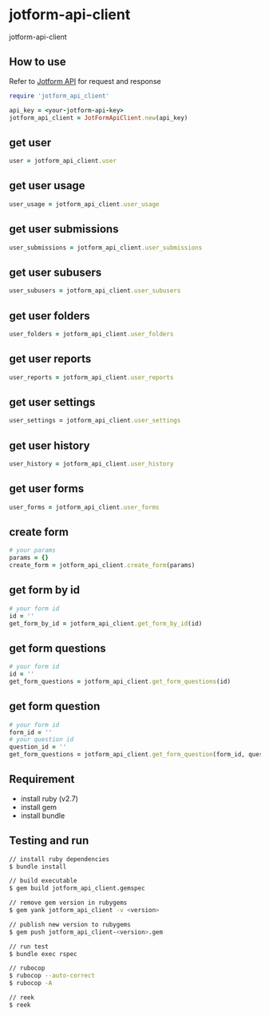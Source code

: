 # jotform-api-client

jotform-api-client

## How to use

Refer to [Jotform API](https://api.jotform.com/docs/) for request and response

```ruby
require 'jotform_api_client'

api_key = <your-jotform-api-key>
jotform_api_client = JotFormApiClient.new(api_key)
```

## get user

```ruby
user = jotform_api_client.user
```

## get user usage

```ruby
user_usage = jotform_api_client.user_usage
```

## get user submissions

```ruby
user_submissions = jotform_api_client.user_submissions
```

## get user subusers

```ruby
user_subusers = jotform_api_client.user_subusers
```

## get user folders

```ruby
user_folders = jotform_api_client.user_folders
```

## get user reports

```ruby
user_reports = jotform_api_client.user_reports
```

## get user settings

```ruby
user_settings = jotform_api_client.user_settings
```

## get user history

```ruby
user_history = jotform_api_client.user_history
```

## get user forms

```ruby
user_forms = jotform_api_client.user_forms
```

## create form

```ruby
# your params
params = {}
create_form = jotform_api_client.create_form(params)
```

## get form by id

```ruby
# your form id
id = ''
get_form_by_id = jotform_api_client.get_form_by_id(id)
```

## get form questions

```ruby
# your form id
id = ''
get_form_questions = jotform_api_client.get_form_questions(id)
```

## get form question

```ruby
# your form id
form_id = ''
# your question id
question_id = ''
get_form_questions = jotform_api_client.get_form_question(form_id, question_id)
```

## Requirement

- install ruby (v2.7)
- install gem
- install bundle

## Testing and run

```zsh
// install ruby dependencies
$ bundle install

// build executable
$ gem build jotform_api_client.gemspec

// remove gem version in rubygems
$ gem yank jotform_api_client -v <version>

// publish new version to rubygems
$ gem push jotform_api_client-<version>.gem

// run test
$ bundle exec rspec

// rubocop
$ rubocop --auto-correct
$ rubocop -A

// reek
$ reek
```
